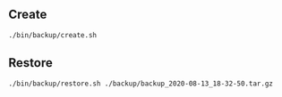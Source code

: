 ## Create

```bash
./bin/backup/create.sh
```

## Restore

```bash
./bin/backup/restore.sh ./backup/backup_2020-08-13_18-32-50.tar.gz
```
